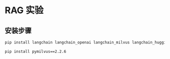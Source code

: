 # RAG 实验

## 安装步骤

```bash
pip install langchain langchain_openai langchain_milvus langchain_huggingface langchain_community sentence-transformers

pip install pymilvus==2.2.6
```